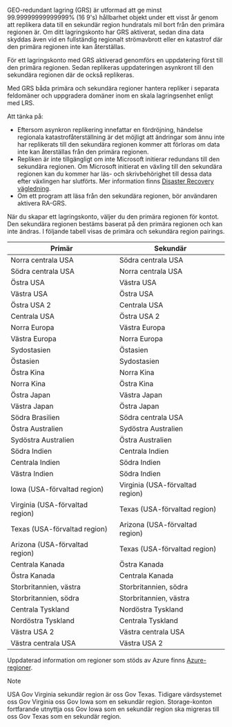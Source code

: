 GEO-redundant lagring (GRS) är utformad att ge minst 99.99999999999999% (16 9's) hållbarhet objekt under ett visst år genom att replikera data till en sekundär region hundratals mil bort från den primära regionen är. Om ditt lagringskonto har GRS aktiverat, sedan dina data skyddas även vid en fullständig regionalt strömavbrott eller en katastrof där den primära regionen inte kan återställas.

För ett lagringskonto med GRS aktiverad genomförs en uppdatering först till den primära regionen. Sedan replikeras uppdateringen asynkront till den sekundära regionen där de också replikeras.

Med GRS båda primära och sekundära regioner hantera repliker i separata feldomäner och uppgradera domäner inom en skala lagringsenhet enligt med LRS.

Att tänka på:

* Eftersom asynkron replikering innefattar en fördröjning, händelse regionala katastrofåterställning är det möjligt att ändringar som ännu inte har replikerats till den sekundära regionen kommer att förloras om data inte kan återställas från den primära regionen.
* Repliken är inte tillgängligt om inte Microsoft initierar redundans till den sekundära regionen. Om Microsoft initierat en växling till den sekundära regionen kan du kommer har läs- och skrivbehörighet till dessa data efter växlingen har slutförts. Mer information finns [Disaster Recovery vägledning](../articles/storage/common/storage-disaster-recovery-guidance.md).
* Om ett program att läsa från den sekundära regionen, bör användaren aktivera RA-GRS.

När du skapar ett lagringskonto, väljer du den primära regionen för kontot. Den sekundära regionen bestäms baserat på den primära regionen och kan inte ändras. I följande tabell visas de primära och sekundära region pairings.

| Primär | Sekundär |
| --- | --- |
| Norra centrala USA | Södra centrala USA |
| Södra centrala USA | Norra centrala USA |
| Östra USA | Västra USA |
| Västra USA | Östra USA |
| Östra USA 2 | Centrala USA |
| Centrala USA | Östra USA 2 |
| Norra Europa | Västra Europa |
| Västra Europa | Norra Europa |
| Sydostasien | Östasien |
| Östasien | Sydostasien |
| Östra Kina | Norra Kina |
| Norra Kina | Östra Kina |
| Östra Japan | Västra Japan |
| Västra Japan | Östra Japan |
| Södra Brasilien | Södra centrala USA |
| Östra Australien | Sydöstra Australien |
| Sydöstra Australien | Östra Australien |
| Södra Indien | Centrala Indien |
| Centrala Indien | Södra Indien |
| Västra Indien | Södra Indien |
| Iowa (USA-förvaltad region) | Virginia (USA-förvaltad region) |
| Virginia (USA-förvaltad region) | Texas (USA-förvaltad region) |
| Texas (USA-förvaltad region) | Arizona (USA-förvaltad region) |
| Arizona (USA-förvaltad region) | Texas (USA-förvaltad region) |
| Centrala Kanada | Östra Kanada |
| Östra Kanada | Centrala Kanada |
| Storbritannien, västra | Storbritannien, södra |
| Storbritannien, södra | Storbritannien, västra |
| Centrala Tyskland | Nordöstra Tyskland |
| Nordöstra Tyskland | Centrala Tyskland |
| Västra USA 2 | Västra centrala USA |
| Västra centrala USA | Västra USA 2 |

Uppdaterad information om regioner som stöds av Azure finns [Azure-regioner](https://azure.microsoft.com/regions/).

>[!NOTE]  
> USA Gov Virginia sekundär region är oss Gov Texas. Tidigare värdsystemet oss Gov Virginia oss Gov Iowa som en sekundär region. Storage-konton fortfarande utnyttja oss Gov Iowa som en sekundär region ska migreras till oss Gov Texas som en sekundär region.
>
>
